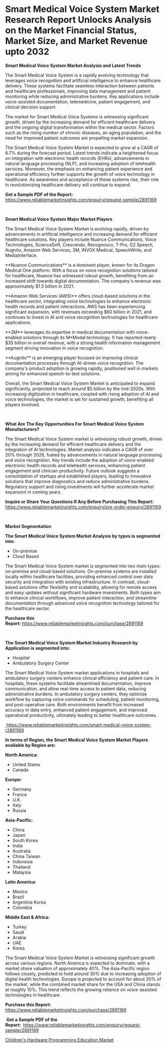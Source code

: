 <p><h1>Smart Medical Voice System Market Research Report Unlocks Analysis on the Market Financial Status, Market Size, and Market Revenue upto 2032</h1></p><p><strong>Smart Medical Voice System Market Analysis and Latest Trends</strong></p>
<p><p>The Smart Medical Voice System is a rapidly evolving technology that leverages voice recognition and artificial intelligence to enhance healthcare delivery. These systems facilitate seamless interaction between patients and healthcare professionals, improving data management and patient monitoring while reducing administrative burdens. Key applications include voice-assisted documentation, telemedicine, patient engagement, and clinical decision support.</p><p>The market for Smart Medical Voice Systems is witnessing significant growth, driven by the increasing demand for efficient healthcare delivery and the ongoing digital transformation within the medical sector. Factors such as the rising number of chronic diseases, an aging population, and the need for improved patient outcomes are propelling market expansion.</p><p>The Smart Medical Voice System Market is expected to grow at a CAGR of 6.7% during the forecast period. Latest trends indicate a heightened focus on integration with electronic health records (EHRs), advancements in natural language processing (NLP), and increasing adoption of telehealth services. Moreover, the emphasis on enhancing patient experience and operational efficiency further supports the growth of voice technology in healthcare. As awareness and acceptance of these systems rise, their role in revolutionizing healthcare delivery will continue to expand.</p></p>
<p><strong>Get a Sample PDF of the Report:&nbsp;</strong> <a href="https://www.reliablemarketinsights.com/enquiry/request-sample/2891169?utm_campaign=2181&utm_medium=2&utm_source=Github&utm_content=ia&utm_term=14032025&utm_id=smart-medical-voice-system">https://www.reliablemarketinsights.com/enquiry/request-sample/2891169</a></p>
<p>&nbsp;</p>
<p><strong>Smart Medical Voice System Major Market Players</strong></p>
<p><p>The Smart Medical Voice System Market is evolving rapidly, driven by advancements in artificial intelligence and increasing demand for efficient healthcare solutions. Key players include Nuance Communications, Voice Technologies, ScienceSoft, Crescendo, Recognosco, T-Pro, G2 Speech, Augnito, Amazon Web Services, 3M, INVOX Medical, SpeechWrite, and MediaInterface.</p><p>**Nuance Communications** is a dominant player, known for its Dragon Medical One platform. With a focus on voice recognition solutions tailored for healthcare, Nuance has witnessed robust growth, benefiting from an increased shift towards digital documentation. The company's revenue was approximately $1.5 billion in 2021.</p><p>**Amazon Web Services (AWS)** offers cloud-based solutions in the healthcare sector, integrating voice technologies to enhance electronic health records and patient interactions. AWS has been experiencing significant expansion, with revenues exceeding $60 billion in 2021, and continues to invest in AI and voice recognition technologies for healthcare applications.</p><p>**3M** leverages its expertise in medical documentation with voice-enabled solutions through its M*Modal technology. It has reported nearly $35 billion in overall revenue, with a strong health information management segment driving innovation in voice recognition.</p><p>**Augnito** is an emerging player focused on improving clinical documentation processes through AI-driven voice recognition. The company's product adoption is growing rapidly, positioned well in markets aiming for enhanced speech-to-text solutions.</p><p>Overall, the Smart Medical Voice System Market is anticipated to expand significantly, projected to reach around $5 billion by the mid-2020s. With increasing digitization in healthcare, coupled with rising adoption of AI and voice technologies, the market is set for sustained growth, benefiting all players involved.</p></p>
<p>&nbsp;</p>
<p><strong>What Are The Key Opportunities For Smart Medical Voice System Manufacturers?</strong></p>
<p><p>The Smart Medical Voice System market is witnessing robust growth, driven by the increasing demand for efficient healthcare delivery and the integration of AI technologies. Market analysis indicates a CAGR of over 20% through 2028, fueled by advancements in natural language processing and voice recognition. Key trends include the adoption of voice-enabled electronic health records and telehealth services, enhancing patient engagement and clinician productivity. Future outlook suggests a consolidation of startups and established players, leading to innovative solutions that improve diagnostics and reduce administrative burdens. Regulatory support and rising investments will further accelerate market expansion in coming years.</p></p>
<p><strong>Inquire or Share Your Questions If Any Before Purchasing This Report:</strong> <a href="https://www.reliablemarketinsights.com/enquiry/pre-order-enquiry/2891169?utm_campaign=2181&utm_medium=2&utm_source=Github&utm_content=ia&utm_term=14032025&utm_id=smart-medical-voice-system">https://www.reliablemarketinsights.com/enquiry/pre-order-enquiry/2891169</a></p>
<p>&nbsp;</p>
<p><strong>Market Segmentation</strong></p>
<p><strong>The Smart Medical Voice System Market Analysis by types is segmented into:</strong></p>
<p><ul><li> On-premise</li><li>Cloud Based </li></ul></p>
<p><p>The Smart Medical Voice System market is segmented into two main types: on-premise and cloud-based solutions. On-premise systems are installed locally within healthcare facilities, providing enhanced control over data security and integration with existing infrastructure. In contrast, cloud-based solutions offer flexibility and scalability, allowing for remote access and easy updates without significant hardware investments. Both types aim to enhance clinical workflows, improve patient interaction, and streamline documentation through advanced voice recognition technology tailored for the healthcare sector.</p></p>
<p><strong>Purchase this Report:&nbsp;</strong><a href="https://www.reliablemarketinsights.com/purchase/2891169?utm_campaign=2181&utm_medium=2&utm_source=Github&utm_content=ia&utm_term=14032025&utm_id=smart-medical-voice-system">https://www.reliablemarketinsights.com/purchase/2891169</a></p>
<p>&nbsp;</p>
<p><strong>The Smart Medical Voice System Market Industry Research by Application is segmented into:</strong></p>
<p><ul><li> Hospital</li><li>Ambulatory Surgery Center </li></ul></p>
<p><p>The Smart Medical Voice System market applications in hospitals and ambulatory surgery centers enhance clinical efficiency and patient care. In hospitals, these systems facilitate streamlined documentation, improve communication, and allow real-time access to patient data, reducing administrative burdens. In ambulatory surgery centers, they optimize workflow by capturing voice commands for scheduling, patient monitoring, and post-operative care. Both environments benefit from increased accuracy in data entry, enhanced patient engagement, and improved operational productivity, ultimately leading to better healthcare outcomes.</p></p>
<p><a href="https://www.reliablemarketinsights.com/smart-medical-voice-system-r2891169?utm_campaign=2181&utm_medium=2&utm_source=Github&utm_content=ia&utm_term=14032025&utm_id=smart-medical-voice-system">&nbsp;https://www.reliablemarketinsights.com/smart-medical-voice-system-r2891169</a></p>
<p><strong>In terms of Region, the Smart Medical Voice System Market Players available by Region are:</strong></p>
<p>
    <p> <strong> North America: </strong>
        <ul>
            <li>United States</li>
            <li>Canada</li>
        </ul>
        </p> 
    <p> <strong> Europe: </strong>
        <ul>
            <li>Germany</li>
            <li>France</li>
            <li>U.K.</li>
            <li>Italy</li>
            <li>Russia</li>
        </ul>
        </p> 
    <p> <strong> Asia-Pacific: </strong>
        <ul>
            <li>China</li>
            <li>Japan</li>
            <li>South Korea</li>
            <li>India</li>
            <li>Australia</li>
            <li>China Taiwan</li>
            <li>Indonesia</li>
            <li>Thailand</li>
            <li>Malaysia</li>
        </ul>
        </p> 
    <p> <strong> Latin America: </strong>
        <ul>
            <li>Mexico</li>
            <li>Brazil</li>
            <li>Argentina Korea</li>
            <li>Colombia</li>
        </ul>
        </p> 
    <p> <strong> Middle East & Africa: </strong>
        <ul>
            <li>Turkey</li>
            <li>Saudi</li>
            <li>Arabia</li>
            <li>UAE</li>
            <li>Korea</li>
        </ul>
    </p>
    </p>
<p><p>The Smart Medical Voice System Market is witnessing significant growth across various regions. North America is expected to dominate, with a market share valuation of approximately 40%. The Asia-Pacific region follows closely, predicted to hold around 30% due to increasing adoption of digital health technologies. Europe is projected to account for about 20% of the market, while the combined market share for the USA and China stands at roughly 10%. This trend reflects the growing reliance on voice-assisted technologies in healthcare.</p></p>
<p><strong>Purchase this Report: </strong><a href="https://www.reliablemarketinsights.com/purchase/2891169?utm_campaign=2181&utm_medium=2&utm_source=Github&utm_content=ia&utm_term=14032025&utm_id=smart-medical-voice-system">https://www.reliablemarketinsights.com/purchase/2891169</a></p>
<p>&nbsp;<strong>Get a Sample PDF of the Report:&nbsp;&nbsp;</strong><a href="https://www.reliablemarketinsights.com/enquiry/request-sample/2891169?utm_campaign=2181&utm_medium=2&utm_source=Github&utm_content=ia&utm_term=14032025&utm_id=smart-medical-voice-system">https://www.reliablemarketinsights.com/enquiry/request-sample/2891169</a></p>
<p><strong></strong></p>
<p><p><a href="https://github.com/HobertDavis43/Market-Research-Report-List-1/blob/main/childrens-hardware-programming-education-market.md?utm_campaign=2181&utm_medium=2&utm_source=Github&utm_content=ia&utm_term=14032025&utm_id=smart-medical-voice-system">Children's Hardware Programming Education Market</a></p></p>
